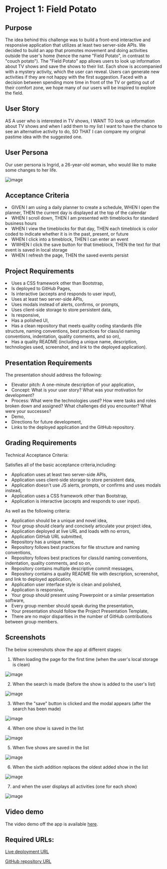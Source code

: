 <h1>Project 1: Field Potato</h1>

<h2>Purpose</h2>
<p>The idea behind this challenge was to build a front-end interactive and responsive application that utilizes at least two server-side APIs. We decided to build an app that promotes movement and doing activities outside the user's home (hence the name "Field Potato", in contrast to "couch potato"). The "Field Potato" app allows users to look up information about TV shows and save the shows to their list. Each show is accompanied with a mystery activity, which the user can reveal. Users can generate new activities if they are not happy with the first suggestion. Faced with a decision between spending more time in front of the TV or getting out of their comfort zone, we hope many of our users will be inspired to explore the field.</p>

<h2>User Story</h2>
<p>AS A user who is interested in TV shows, I WANT TO look up information about TV shows and when I add them to my list I want to have the chance to see an alternative activity to do, SO THAT I can compare my original pastime idea with the suggested one.
</p>

<h2>User Persona</h2>
<p>Our user persona is Ingrid, a 26-year-old woman, who would like to make some changes to her life.</p>

![image](https://github.com/tornicke/field-potato/blob/writing-readme/Assets/images/Persona.png)

<h2>Acceptance Criteria</h2>
<li>GIVEN I am using a daily planner to create a schedule, WHEN I open the planner, THEN the current day is displayed at the top of the calendar</li>
<li>WHEN I scroll down, THEN I am presented with timeblocks for standard business hours</li>
<li>WHEN I view the timeblocks for that day, THEN each timeblock is color coded to indicate whether it is in the past, present, or future</li>
<li>WHEN I click into a timeblock, THEN I can enter an event</li>
<li>WWHEN I click the save button for that timeblock, THEN the text for that event is saved in local storage</li>
<li>WHEN I refresh the page, THEN the saved events persist</li>

<h2>Project Requirements</h2>
<li>Uses a CSS framework other than Bootstrap,</li>
<li>Is deployed to GitHub Pages,</li>
<li>Is interactive (accepts and responds to user input),</li>
<li>Uses at least two server-side APIs,</li>
<li>Uses modals instead of alerts, confirms, or prompts,</li>
<li>Uses client-side storage to store persistent data,</li>
<li>Is responsive,</li>
<li>Has a polished UI,</li>
<li>Has a clean repository that meets quality coding standards (file structure, naming conventions, best practices for class/id naming conventions, indentation, quality comments, and so on),</li>
<li>Has a quality README (including a unique name, description, technologies used, screenshot, and link to the deployed application).</li>

<h2>Presentation Requirements</h2>
<p>The presentation should address the following:</p>
<li>Elevator pitch: A one-minute description of your application,</li>
<li>Concept: What is your user story? What was your motivation for development?</li>
<li>Process: What were the technologies used? How were tasks and roles broken down and assigned? What challenges did you encounter? What were your successes?</li>
<li>Demo,</li>
<li>Directions for future development,</li>
<li>Links to the deployed application and the GitHub repository.</li>

<h2>Grading Requirements</h2>
<p>Technical Acceptance Criteria:</p>
<p>Satisfies all of the basic acceptance criteria,including:</p>
<li>Application uses at least two server-side APIs,</li>
<li>Application uses client-side storage to store persistent data,</li>
<li>Application doesn't use JS alerts, prompts, or confirms and uses modals instead,</li>
<li>Application uses a CSS framework other than Bootstrap,</li>
<li>Application is interactive (accepts and responds to user input).</li>
<p>As well as the following criteria:</p>
<li>Application should be a unique and novel idea,</li>
<li>Your group should clearly and concisely articulate your project idea,</li>
<li>Application deployed at live URL and loads with no errors,</li>
<li>Application GitHub URL submitted,</li>
<li>Repository has a unique name,</li>
<li>Repository follows best practices for file structure and naming conventions,</li>
<li>Repository follows best practices for class/id naming conventions, indentation, quality comments, and so on,</li>
<li>Repository contains multiple descriptive commit messages,</li>
<li>Repository contains a quality README file with description, screenshot, and link to deployed application,</li>
<li>Application user interface style is clean and polished,</li>
<li>Application is responsive,</li>
<li>Your group should present using Powerpoint or a similar presentation software,</li>
<li>Every group member should speak during the presentation,</li>
<li>Your presentation should follow the Project Presentation Template,</li>
<li>There are no major disparities in the number of GitHub contributions between group members.</li>

<h2>Screenshots</h2>

The below screenshots show the app at different stages:

1. When loading the page for the first time (when the user's local storage is clean)

![image](https://github.com/tornicke/field-potato/blob/a0b65e68b7b14b9d35eaf2abc7a01c413badcfae/Assets/images/Screenshot1.png)

2. When the search is made (before the show is added to the user's list)

![image](https://github.com/tornicke/field-potato/blob/a0b65e68b7b14b9d35eaf2abc7a01c413badcfae/Assets/images/Screenshot2.png)

3. When the "save" button is clicked and the modal appears (after the search has been made)

![image](https://github.com/tornicke/field-potato/blob/a0b65e68b7b14b9d35eaf2abc7a01c413badcfae/Assets/images/Screenshot3.png)

4. When one show is saved in the list

![image](https://github.com/tornicke/field-potato/blob/a0b65e68b7b14b9d35eaf2abc7a01c413badcfae/Assets/images/Screenshot4.png)

5. When five shows are saved in the list

![image](https://github.com/tornicke/field-potato/blob/a0b65e68b7b14b9d35eaf2abc7a01c413badcfae/Assets/images/Screenshot5.png)

6. When the sixth addition replaces the oldest added show in the list

![image](https://github.com/tornicke/field-potato/blob/a0b65e68b7b14b9d35eaf2abc7a01c413badcfae/Assets/images/Screenshot6.png)

7. and when the user displays all activities (one for each show)

![image](https://github.com/tornicke/field-potato/blob/a0b65e68b7b14b9d35eaf2abc7a01c413badcfae/Assets/images/Screenshot7.png)

<h2>Video demo</h2>

The video demo off the app is available [here](https://tornicke.github.io/field-potato/).

<h2>Required URLs:</h2>

[Live deployment URL](https://tornicke.github.io/field-potato/)

[GitHub repository URL](https://github.com/tornicke/field-potato)
